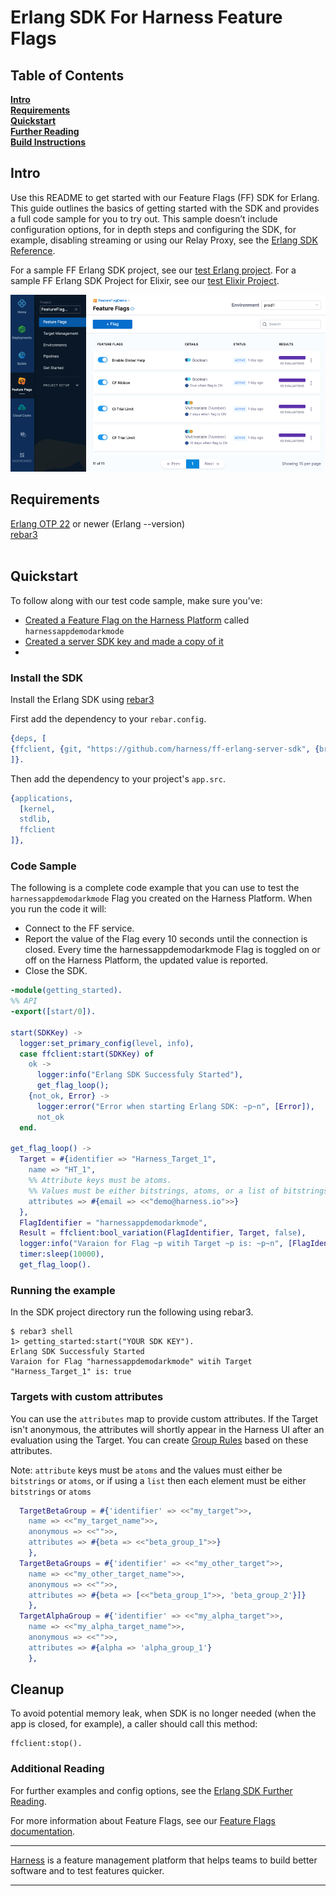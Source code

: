 Erlang SDK For Harness Feature Flags
========================

## Table of Contents
**[Intro](#Intro)**<br>
**[Requirements](#Requirements)**<br>
**[Quickstart](#Quickstart)**<br>
**[Further Reading](docs/further_reading.md)**<br>
**[Build Instructions](docs/build.md)**<br>


## Intro

Use this README to get started with our Feature Flags (FF) SDK for Erlang. This guide outlines the basics of getting started with the SDK and provides a full code sample for you to try out.
This sample doesn’t include configuration options, for in depth steps and configuring the SDK, for example, disabling streaming or using our Relay Proxy, see the  [Erlang SDK Reference](https://ngdocs.harness.io/article/hwoxb6x2oe-Erlang-sdk-reference).

For a sample FF Erlang SDK project, see our [test Erlang project](examples/getting_started/getting_started.erl).
For a sample FF Erlang SDK Project for Elixir, see our [test Elixir Project](https://github.com/harness/ff-elixir-server-sample).

![FeatureFlags](https://github.com/harness/ff-erlang-server-sdk/raw/main/docs/images/ff-gui.png)

## Requirements

[Erlang OTP 22]() or newer (Erlang --version)<br>
[rebar3]()<br>
<br>

## Quickstart
To follow along with our test code sample, make sure you’ve:

- [Created a Feature Flag on the Harness Platform](https://ngdocs.harness.io/article/1j7pdkqh7j-create-a-feature-flag) called `harnessappdemodarkmode`
- [Created a server SDK key and made a copy of it](https://ngdocs.harness.io/article/1j7pdkqh7j-create-a-feature-flag#step_3_create_an_sdk_key)
-
### Install the SDK
Install the Erlang SDK using [rebar3](https://www.rebar3.org/)

First add the dependency to your `rebar.config`.
```Erlang
{deps, [
{ffclient, {git, "https://github.com/harness/ff-erlang-server-sdk", {branch, "0.1.0"}}}
]}.
```
Then add the dependency to your project's `app.src`.
```Erlang
{applications,
  [kernel,
  stdlib,
  ffclient
]},
```

### Code Sample
The following is a complete code example that you can use to test the `harnessappdemodarkmode` Flag you created on the Harness Platform. When you run the code it will:
- Connect to the FF service.
- Report the value of the Flag every 10 seconds until the connection is closed. Every time the harnessappdemodarkmode Flag is toggled on or off on the Harness Platform, the updated value is reported.
- Close the SDK.

```Erlang
-module(getting_started).
%% API
-export([start/0]).

start(SDKKey) ->
  logger:set_primary_config(level, info),
  case ffclient:start(SDKKey) of
    ok ->
      logger:info("Erlang SDK Successfuly Started"),
      get_flag_loop();
    {not_ok, Error} ->
      logger:error("Error when starting Erlang SDK: ~p~n", [Error]),
      not_ok
  end.

get_flag_loop() ->
  Target = #{identifier => "Harness_Target_1",
    name => "HT_1",
    %% Attribute keys must be atoms. 
    %% Values must be either bitstrings, atoms, or a list of bitstrings/atoms - see Targets with custom attributes section below.
    attributes => #{email => <<"demo@harness.io">>}
  },
  FlagIdentifier = "harnessappdemodarkmode",
  Result = ffclient:bool_variation(FlagIdentifier, Target, false),
  logger:info("Varaion for Flag ~p witih Target ~p is: ~p~n", [FlagIdentifier, maps:get(identifier, Target), Result]),
  timer:sleep(10000),
  get_flag_loop().
```

### Running the example

In the SDK project directory run the following using rebar3.
```
$ rebar3 shell
1> getting_started:start("YOUR SDK KEY").
Erlang SDK Successfuly Started
Varaion for Flag "harnessappdemodarkmode" witih Target "Harness_Target_1" is: true
```

### Targets with custom attributes
You can use the `attributes` map to provide custom attributes. If the Target isn't anonymous, the attributes will shortly appear in the Harness UI after an evaluation using the Target. You can create [Group Rules](https://docs.harness.io/article/5qz1qrugyk-add-target-groups) based on these attributes.

Note: `attribute` keys must be `atoms` and the values must either be `bitstrings` or `atoms`, or if using
a `list` then each element must be either `bitstrings` or `atoms`

```Erlang
  TargetBetaGroup = #{'identifier' => <<"my_target">>,
    name => <<"my_target_name">>,
    anonymous => <<"">>,
    attributes => #{beta => <<"beta_group_1">>}
    },
  TargetBetaGroups = #{'identifier' => <<"my_other_target">>,
    name => <<"my_other_target_name">>,
    anonymous => <<"">>,
    attributes => #{beta => [<<"beta_group_1">>, 'beta_group_2'}]}
    },
  TargetAlphaGroup = #{'identifier' => <<"my_alpha_target">>,
    name => <<"my_alpha_target_name">>,
    anonymous => <<"">>,
    attributes => #{alpha => 'alpha_group_1'}
    },
```


## Cleanup
To avoid potential memory leak, when SDK is no longer needed
(when the app is closed, for example), a caller should call this method:

```
ffclient:stop().
```

### Additional Reading

For further examples and config options, see the [Erlang SDK Further Reading](https://github.com/harness/ff-erlang-server-sdk/raw/main/docs/further_reading.md).

For more information about Feature Flags, see our [Feature Flags documentation](https://ngdocs.harness.io/article/0a2u2ppp8s-getting-started-with-feature-flags).

-------------------------
[Harness](https://www.harness.io/) is a feature management platform that helps teams to build better software and to
test features quicker.

-------------------------
